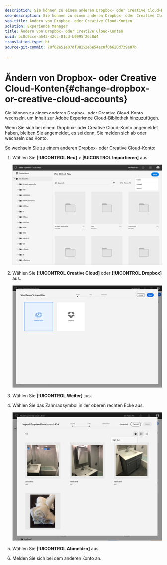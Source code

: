```yaml
---
description: Sie können zu einem anderen Dropbox- oder Creative Cloud-Konto wechseln, um Inhalt zur Adobe Experience Cloud-Bibliothek hinzuzufügen.
seo-description: Sie können zu einem anderen Dropbox- oder Creative Cloud-Konto wechseln, um Inhalt zur Adobe Experience Cloud-Bibliothek hinzuzufügen.
seo-title: Ändern von Dropbox- oder Creative Cloud-Konten
solution: Experience Manager
title: Ändern von Dropbox- oder Creative Cloud-Konten
uuid: bc8c9cce-a543-42cc-81cd-b9995f26c8d4
translation-type: ht
source-git-commit: 78f62e51e07df88252e6e54ec8f0b620d739e07b

---
```



# Ändern von Dropbox- oder Creative Cloud-Konten{#change-dropbox-or-creative-cloud-accounts}

Sie können zu einem anderen Dropbox- oder Creative Cloud-Konto wechseln, um Inhalt zur Adobe Experience Cloud-Bibliothek hinzuzufügen.

Wenn Sie sich bei einem Dropbox- oder Creative Cloud-Konto angemeldet haben, bleiben Sie angemeldet, es sei denn, Sie melden sich ab oder wechseln das Konto.

So wechseln Sie zu einem anderen Dropbox- oder Creative Cloud-Konto:

1. Wählen Sie **[!UICONTROL Neu]** &gt; **[!UICONTROL Importieren]** aus.

   ![](assets/library_new_folder_upload.png)

1. Wählen Sie **[!UICONTROL Creative Cloud]** oder **[!UICONTROL Dropbox]** aus.

   ![](assets/library_import_cc.png)

1. Wählen Sie **[!UICONTROL Weiter]** aus.
1. Wählen Sie das Zahnradsymbol in der oberen rechten Ecke aus.

   ![](assets/library_switch_accounts.png)

1. Wählen Sie **[!UICONTROL Abmelden]** aus.
1. Melden Sie sich bei dem anderen Konto an.

